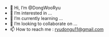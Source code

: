 - 👋 Hi, I’m @DongWooRyu
- 👀 I’m interested in ...
- 🌱 I’m currently learning ...
- 💞️ I’m looking to collaborate on ...
- 📫 How to reach me : ryudongu11@gmail.com

<!---
DongWooRyu/DongWooRyu is a ✨ special ✨ repository because its `README.md` (this file) appears on your GitHub profile.
You can click the Preview link to take a look at your changes.
--->
